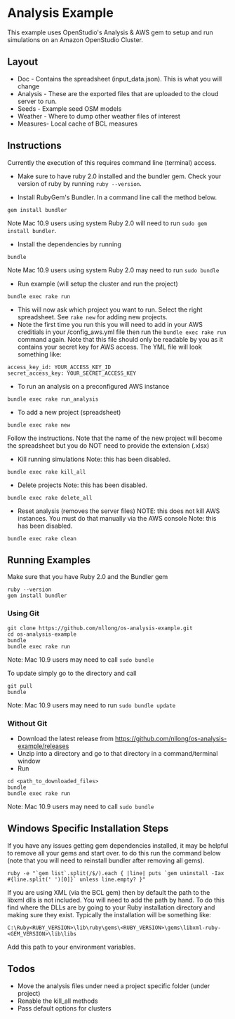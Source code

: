 # Analysis Example

This example uses OpenStudio's Analysis & AWS gem to setup and run simulations on an Amazon OpenStudio Cluster.

## Layout
* Doc - Contains the spreadsheet (input_data.json).  This is what you will change
* Analysis - These are the exported files that are uploaded to the cloud server to run.
* Seeds - Example seed OSM models
* Weather - Where to dump other weather files of interest
* Measures- Local cache of BCL measures

## Instructions

Currently the execution of this requires command line (terminal) access.  

* Make sure to have ruby 2.0 installed and the bundler gem.  Check your version of ruby by running `ruby --version`.

* Install RubyGem's Bundler.  In a command line call the method below.  

```
gem install bundler
```
Note Mac 10.9 users using system Ruby 2.0 will need to run `sudo gem install bundler`.

* Install the dependencies by running

```
bundle
```

Note Mac 10.9 users using system Ruby 2.0 may need to run `sudo bundle`

* Run example (will setup the cluster and run the project)

```
bundle exec rake run
```

* This will now ask which project you want to run. Select the right spreadsheet.  See `rake new` for adding new projects.
* Note the first time you run this you will need to add in your AWS creditials in your <home-dir>/config_aws.yml file then run the `bundle exec rake run` command again.  Note that this file should only be readable by you as it contains your secret key for AWS access. The YML file will look something like:


```
access_key_id: YOUR_ACCESS_KEY_ID
secret_access_key: YOUR_SECRET_ACCESS_KEY
```

* To run an analysis on a preconfigured AWS instance

```
bundle exec rake run_analysis
```

* To add a new project (spreadsheet)

```
bundle exec rake new
```

Follow the instructions.  Note that the name of the new project will become the spreadsheet but you do NOT need to provide the extension (.xlsx)

* Kill running simulations
Note: this has been disabled.
 
```
bundle exec rake kill_all
```

* Delete projects
Note: this has been disabled.

```
bundle exec rake delete_all
```

* Reset analysis (removes the server files) NOTE: this does not kill AWS instances. You must do that manually via the AWS console
Note: this has been disabled.

```
bundle exec rake clean
```



## Running Examples

Make sure that you have Ruby 2.0 and the Bundler gem

```
ruby --version
gem install bundler
```

### Using Git

```
git clone https://github.com/nllong/os-analysis-example.git
cd os-analysis-example
bundle 
bundle exec rake run
```
Note: Mac 10.9 users may need to call `sudo bundle`

To update simply go to the directory and call

```
git pull
bundle
```
Note: Mac 10.9 users may need to run `sudo bundle update`

### Without Git

* Download the latest release from https://github.com/nllong/os-analysis-example/releases
* Unzip into a directory and go to that directory in a command/terminal window
* Run

```
cd <path_to_downloaded_files>
bundle
bundle exec rake run
``` 
Note: Mac 10.9 users may need to call `sudo bundle`


## Windows Specific Installation Steps

If you have any issues getting gem dependencies installed, it may be helpful to remove all your gems and start over.  to do this run the command below (note that you will need to reinstall bundler after removing all gems).

```
ruby -e "`gem list`.split(/$/).each { |line| puts `gem uninstall -Iax #{line.split(' ')[0]}` unless line.empty? }"
```


If you are using XML (via the BCL gem) then by default the path to the libxml dlls is not included.  You will need to add the path by hand.  To do this find where the DLLs are by going to your Ruby installation directory and making sure they exist. Typically the installation will be something like:

```
C:\Ruby<RUBY_VERSION>\lib\ruby\gems\<RUBY_VERSION>\gems\libxml-ruby-<GEM_VERSION>\lib\libs
```

Add this path to your environment variables.


## Todos

* Move the analysis files under need a project specific folder (under project)
* Renable the kill_all methods
* Pass default options for clusters 
